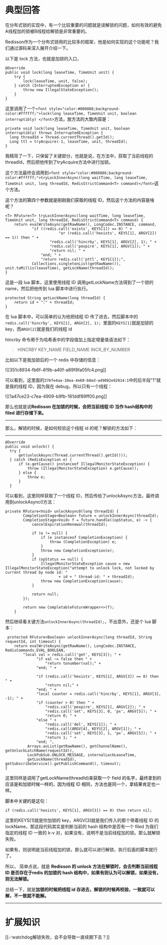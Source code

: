 # 典型回答


在分布式锁的实现中，有一个比较重要的问题就是误解锁的问题，如何有效的避免A线程加的锁被B线程给解锁是非常重要的。



Redisson作为一个分布式锁用的比较多的框架，他是如何实现的这个功能呢？我们通过源码来深入展开介绍一下。



以下是 lock 方法，也就是加锁的入口，

```plain
@Override
public void lock(long leaseTime, TimeUnit unit) {
    try {
        lock(leaseTime, unit, false);
    } catch (InterruptedException e) {
        throw new IllegalStateException();
    }
}
```

这里调用了一个`<font style="color:#080808;background-color:#ffffff;">lock(long leaseTime, TimeUnit unit, boolean interruptibly) </font>`<font style="color:#080808;background-color:#ffffff;">方法，放方法的大致内容是：</font>

<font style="color:#080808;background-color:#ffffff;"></font>

```plain
private void lock(long leaseTime, TimeUnit unit, boolean interruptibly) throws InterruptedException {
  long threadId = Thread.currentThread().getId();
  Long ttl = tryAcquire(-1, leaseTime, unit, threadId);
}
```

 

我精简了一下，只保留了关键部分，也就是说，在方法中，获取了当前线程的threadId，然后把他传到了tryAcquire方法中进行加锁。



这个方法最终会调用到`<font style="color:#080808;background-color:#ffffff;">tryLockInnerAsync(long waitTime, long leaseTime, TimeUnit unit, long threadId, RedisStrictCommand<T> command)</font>`<font style="color:#080808;background-color:#ffffff;">这个方法。</font>

<font style="color:#080808;background-color:#ffffff;"></font>

<font style="color:#080808;background-color:#ffffff;">这个方法的第四个参数就是刚刚我们获取的线程 ID，然后这个方法的内容是啥呢？</font>

<font style="color:#080808;background-color:#ffffff;"></font>

```plain
<T> RFuture<T> tryLockInnerAsync(long waitTime, long leaseTime, TimeUnit unit, long threadId, RedisStrictCommand<T> command) {
    return evalWriteAsync(getRawName(), LongCodec.INSTANCE, command,
            "if ((redis.call('exists', KEYS[1]) == 0) " +
                        "or (redis.call('hexists', KEYS[1], ARGV[2]) == 1)) then " +
                    "redis.call('hincrby', KEYS[1], ARGV[2], 1); " +
                    "redis.call('pexpire', KEYS[1], ARGV[1]); " +
                    "return nil; " +
                "end; " +
                "return redis.call('pttl', KEYS[1]);",
            Collections.singletonList(getRawName()), unit.toMillis(leaseTime), getLockName(threadId));
}

```

 

这是一段 lua 脚本，这里使用线程 ID 调用getLockName方法得到了一个锁的name，然后把他传到 lua 脚本中进行执行。



```plain
protected String getLockName(long threadId) {
    return id + ":" + threadId;
}
```



在 lua 脚本中，可以简单的认为他把线程 ID 传了进去，然后脚本中的`redis.call('hincrby', KEYS[1], ARGV[2], 1); `里面的`KEYS[1]`就是加锁的 key，而`ARGV[2]`就是我们的线程 id



hincrby 命令用于为哈希表中的字段值加上指定增量值语法如下：



> HINCRBY KEY_NAME FIELD_NAME INCR_BY_NUMBER 
>



比如以下是我加锁后的一个 redis 中存储的信息：

![[351c8934-fb6f-4f9b-a40f-a89f8fa05fc4.png]]



可以看到，这里面的`376fe4aa-10ea-4e60-b8ed-a49082e92014:1`中的后半段"1"就是我的线程 ID，因为我在 debug，所以只有一个线程：



![[1a47ce23-c7ea-4909-b9fb-161ddf89ff00.png]]



那么也就是说**Redisson 在加锁的时候，会把当前线程 ID 当作 hash结构中的 filed 进行存储下来。**

****

那么，解锁的时候，是如何校验这个线程 id 的呢？解锁的方法如下：

****

```plain
@Override
public void unlock() {
  try {
      get(unlockAsync(Thread.currentThread().getId()));
  } catch (RedisException e) {
      if (e.getCause() instanceof IllegalMonitorStateException) {
          throw (IllegalMonitorStateException) e.getCause();
      } else {
          throw e;
      }
  }
```

可以看到，这里同样获取了一个线程 ID，然后传给了unlockAsync方法，最终调用到unlockAsync0方法：

```plain
private RFuture<Void> unlockAsync0(long threadId) {
        CompletionStage<Boolean> future = unlockInnerAsync(threadId);
        CompletionStage<Void> f = future.handle((opStatus, e) -> {
            cancelExpirationRenewal(threadId);

            if (e != null) {
                if (e instanceof CompletionException) {
                    throw (CompletionException) e;
                }
                throw new CompletionException(e);
            }
            if (opStatus == null) {
                IllegalMonitorStateException cause = new IllegalMonitorStateException("attempt to unlock lock, not locked by current thread by node id: "
                        + id + " thread-id: " + threadId);
                throw new CompletionException(cause);
            }

            return null;
        });

        return new CompletableFutureWrapper<>(f);
    }
```



然后继续看关键方法`unlockInnerAsync(threadId);`，不出意外，还是个 lua 脚本：



```plain
 protected RFuture<Boolean> unlockInnerAsync(long threadId, String requestId, int timeout) {
    return evalWriteAsync(getRawName(), LongCodec.INSTANCE, RedisCommands.EVAL_BOOLEAN,
        "local val = redis.call('get', KEYS[3]); " +
              "if val ~= false then " +
                  "return tonumber(val);" +
              "end; " +

              "if (redis.call('hexists', KEYS[1], ARGV[3]) == 0) then " +
                  "return nil;" +
              "end; " +
              "local counter = redis.call('hincrby', KEYS[1], ARGV[3], -1); " +
              "if (counter > 0) then " +
                  "redis.call('pexpire', KEYS[1], ARGV[2]); " +
                  "redis.call('set', KEYS[3], 0, 'px', ARGV[5]); " +
                  "return 0; " +
              "else " +
                  "redis.call('del', KEYS[1]); " +
                  "redis.call(ARGV[4], KEYS[2], ARGV[1]); " +
                  "redis.call('set', KEYS[3], 1, 'px', ARGV[5]); " +
                  "return 1; " +
              "end; ",
          Arrays.asList(getRawName(), getChannelName(), getUnlockLatchName(requestId)),
          LockPubSub.UNLOCK_MESSAGE, internalLockLeaseTime,
          getLockName(threadId), getSubscribeService().getPublishCommand(), timeout);
}

```

这里同样是调用了<font style="color:#080808;background-color:#ffffff;">getLockName(threadId)来获取一个 field 的名字，最终拿到的应该是和加锁时候一样的，因为线程 ID 相同，方法也是同一个，拿结果肯定也一样。</font>

<font style="color:#080808;background-color:#ffffff;"></font>

<font style="color:#080808;background-color:#ffffff;">脚本中关键的是这句：</font>

<font style="color:#080808;background-color:#ffffff;"></font>

```plain
if (redis.call('hexists', KEYS[1], ARGV[3]) == 0) then return nil;
```



这里的KEYS[1]就是你加锁的 key，ARGV[3]就是我们传入的那个带着线程 ID 的 lockName，那这段代码其实是判断当前的 hash 结构中是否有一个 filed 为我们指定的线程 ID 一致的 k-v 对，如果没有，说明不是当前线程加的锁。那么就解锁失败。



如果有，则说明是当前线程加的锁，那么就可以进行解锁，执行后面的脚本就行了。



所以， 简单点说，就是 **Redisson 的 unlock 方法在解锁时，会去判断当前线程 ID 是否存在于redis 的加锁的 hash 结构中，如果有则认为可以解锁，如果没有，则无法解锁。**





总结一下，就是**加锁的时候把线程 id 存进去，解锁的时候再校验，一致就可以解，不一致就不能解。**

****

# 扩展知识


[[✅watchdog解锁失败，会不会导致一直续期下去？]]



